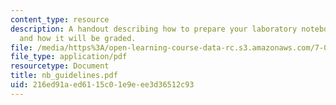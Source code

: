 ```yaml
---
content_type: resource
description: A handout describing how to prepare your laboratory notebook each day
  and how it will be graded.
file: /media/https%3A/open-learning-course-data-rc.s3.amazonaws.com/7-02-experimental-biology-communication-spring-2005/216ed91aed6115c01e9eee3d36512c93_nb_guidelines.pdf
file_type: application/pdf
resourcetype: Document
title: nb_guidelines.pdf
uid: 216ed91a-ed61-15c0-1e9e-ee3d36512c93
---
```

